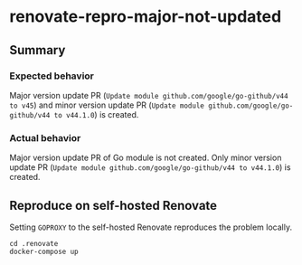 # renovate-repro-major-not-updated

## Summary

### Expected behavior

Major version update PR (`Update module github.com/google/go-github/v44 to v45`) and minor version update PR (`Update module github.com/google/go-github/v44 to v44.1.0`) is created.

### Actual behavior

Major version update PR of Go module is not created.
Only minor version update PR (`Update module github.com/google/go-github/v44 to v44.1.0`) is created.


## Reproduce on self-hosted Renovate

Setting `GOPROXY` to the self-hosted Renovate reproduces the problem locally.

```shell
cd .renovate
docker-compose up
```
